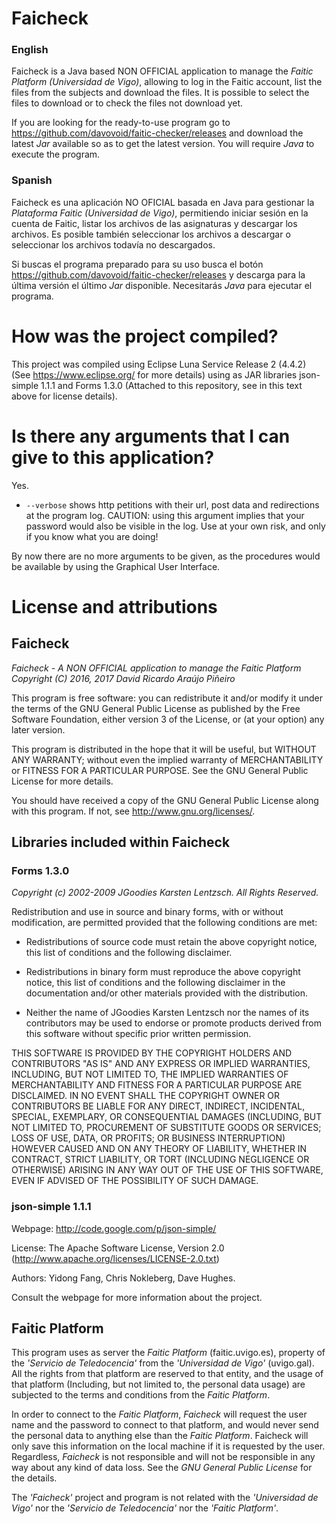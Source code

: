# Faicheck

### English

Faicheck is a Java based NON OFFICIAL application to manage the *Faitic Platform (Universidad de Vigo)*, allowing to log in the Faitic account, list the files from the subjects and download the files. It is possible to select the files to download or to check the files not download yet.

If you are looking for the ready-to-use program go to https://github.com/davovoid/faitic-checker/releases and download the latest *Jar* available so as to get the latest version. You will require *Java* to execute the program.

### Spanish

Faicheck es una aplicación NO OFICIAL basada en Java para gestionar la *Plataforma Faitic (Universidad de Vigo)*, permitiendo iniciar sesión en la cuenta de Faitic, listar los archivos de las asignaturas y descargar los archivos. Es posible también seleccionar los archivos a descargar o seleccionar los archivos todavía no descargados.

Si buscas el programa preparado para su uso busca el botón https://github.com/davovoid/faitic-checker/releases y descarga para la última versión el último *Jar* disponible. Necesitarás *Java* para ejecutar el programa.

# How was the project compiled?

This project was compiled using Eclipse Luna Service Release 2 (4.4.2) (See https://www.eclipse.org/ for more details) using as JAR libraries json-simple 1.1.1 and Forms 1.3.0 (Attached to this repository, see in this text above for license details).

# Is there any arguments that I can give to this application?

Yes.

 * `--verbose` shows http petitions with their url, post data and redirections at the program log. CAUTION: using this argument implies that your password would also be visible in the log. Use at your own risk, and only if you know what you are doing!
 
By now there are no more arguments to be given, as the procedures would be available by using the Graphical User Interface.

# License and attributions
## Faicheck

*Faicheck - A NON OFFICIAL application to manage the Faitic Platform*
*Copyright (C) 2016, 2017 David Ricardo Araújo Piñeiro*

This program is free software: you can redistribute it and/or modify it under the terms of the GNU General Public License as published by the Free Software Foundation, either version 3 of the License, or (at your option) any later version.

This program is distributed in the hope that it will be useful, but WITHOUT ANY WARRANTY; without even the implied warranty of MERCHANTABILITY or FITNESS FOR A PARTICULAR PURPOSE.  See the GNU General Public License for more details.

You should have received a copy of the GNU General Public License along with this program.  If not, see <http://www.gnu.org/licenses/>.

## Libraries included within Faicheck

### Forms 1.3.0

*Copyright (c) 2002-2009 JGoodies Karsten Lentzsch. All Rights Reserved.*

Redistribution and use in source and binary forms, with or without modification, are permitted provided that the following conditions are met:

 * Redistributions of source code must retain the above copyright notice, this list of conditions and the following disclaimer.

 * Redistributions in binary form must reproduce the above copyright notice, this list of conditions and the following disclaimer in the documentation and/or other materials provided with the distribution.

 * Neither the name of JGoodies Karsten Lentzsch nor the names of its contributors may be used to endorse or promote products derived from this software without specific prior written permission.

THIS SOFTWARE IS PROVIDED BY THE COPYRIGHT HOLDERS AND CONTRIBUTORS "AS IS" AND ANY EXPRESS OR IMPLIED WARRANTIES, INCLUDING, BUT NOT LIMITED TO, THE IMPLIED WARRANTIES OF MERCHANTABILITY AND FITNESS FOR A PARTICULAR PURPOSE ARE DISCLAIMED. IN NO EVENT SHALL THE COPYRIGHT OWNER OR CONTRIBUTORS BE LIABLE FOR ANY DIRECT, INDIRECT, INCIDENTAL, SPECIAL, EXEMPLARY, OR CONSEQUENTIAL DAMAGES (INCLUDING, BUT NOT LIMITED TO, PROCUREMENT OF SUBSTITUTE GOODS OR SERVICES; LOSS OF USE, DATA, OR PROFITS; OR BUSINESS INTERRUPTION) HOWEVER CAUSED AND ON ANY THEORY OF LIABILITY, WHETHER IN CONTRACT, STRICT LIABILITY, OR TORT (INCLUDING NEGLIGENCE OR OTHERWISE) ARISING IN ANY WAY OUT OF THE USE OF THIS SOFTWARE, EVEN IF ADVISED OF THE POSSIBILITY OF SUCH DAMAGE.

### json-simple 1.1.1

Webpage: http://code.google.com/p/json-simple/

License: The Apache Software License, Version 2.0 (http://www.apache.org/licenses/LICENSE-2.0.txt)

Authors: Yidong Fang, Chris Nokleberg, Dave Hughes.

Consult the webpage for more information about the project.

## Faitic Platform

This program uses as server the *Faitic Platform* (faitic.uvigo.es), property of the *'Servicio de Teledocencia'* from the *'Universidad de Vigo'* (uvigo.gal). All the rights from that platform are reserved to that entity, and the usage of that platform (Including, but not limited to, the personal data usage) are subjected to the terms and conditions from the *Faitic Platform*.

In order to connect to the *Faitic Platform*, *Faicheck* will request the user name and the password to connect to that platform, and would never send the personal data to anything else than the *Faitic Platform*. Faicheck will only save this information on the local machine if it is requested by the user. Regardless, *Faicheck* is not responsible and will not be responsible in any way about any kind of data loss. See the *GNU General Public License* for the details.

The *'Faicheck'* project and program is not related with the *'Universidad de Vigo'* nor the *'Servicio de Teledocencia'* nor the *'Faitic Platform'*.

